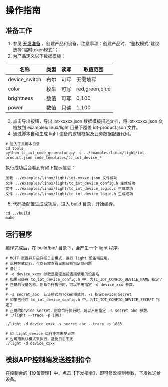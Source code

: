 # 操作指南
## 准备工作
1. 参见 [开发准备](https://github.com/tencentyun/tencent-cloud-iotsuite-embedded-c/blob/master/README.md) ，创建产品和设备，注意事项：创建产品时，“鉴权模式”建议选择“临时token模式”；
2. 为产品定义以下数据模板：

| 名称    | 类型     | 读写 | 取值范围   |
| ---------- | ---------- | ---------- | ---------- |
| device_switch | 布尔 | 可写 | 无需填写 |
| color | 枚举 | 可写 | red,green,blue |
| brightness | 数值 | 可写 | 0,100 |
| power | 数值 | 只读 | 1,100 |


3. 点击导出按钮，导出 iot-xxxxx.json 数据模板描述文档，将 iot-xxxxx.json 文档放到 examples/linux/light 目录下覆盖 iot-product.json 文件。
4. 通过脚本自动生成 light 设备的逻辑框架及业务数据配置代码。

```shell
# 进入工具脚本目录
cd tools
python tc_iot_code_generator.py -c ../examples/linux/light/iot-product.json code_templates/tc_iot_device_*
```

执行成功后会看到有如下提示信息：
```shell
加载 ../examples/linux/light/iot-xxxxx.json 文件成功
文件 ../examples/linux/light/tc_iot_device_config.h 生成成功
文件 ../examples/linux/light/tc_iot_device_logic.c 生成成功
文件 ../examples/linux/light/tc_iot_device_logic.h 生成成功
```

5. 代码及配置生成成功后，进入 build 目录，开始编译。

```shell
cd ../build
make
```


## 运行程序
编译完成后，在 build/bin/ 目录下，会产生一个 light 程序。

```shell
# MQTT 直连并开启详细日志模式，运行 light 设备端应用，
# 此种方式运行，可以有效查看日志及抓包定位问题
# 备注：
# -d device_xxxx 参数是指定当前连接使用的设备名
# 如果已经在 tc_iot_device_config.h 中，为TC_IOT_CONFIG_DEVICE_NAME 指定了
# 正确的设备名称，则命令行执行时，可以不用指定 -d device_xxx 参数。
#
# -s secret_abc  认证模式为Token模式时，-s 指定Device Secret
# 如果已经在 tc_iot_device_config.h 中，为TC_IOT_CONFIG_DEVICE_SECRET 指定了
# 正确的Device Secret，则命令行执行时，可以不用指定 -s secret_abc 参数。
# ./light --trace -p 1883

./light -d device_xxxx -s secret_abc --trace -p 1883

# 如 light_device 运行正常未见异常
# 也可用默认模式来执行，避免日志干扰
./light -d device_xxxx

```

## 模拟APP控制端发送控制指令
在控制台的【设备管理】中，点击【下发指令】，即可修改控制参数，下发推送给设备。


